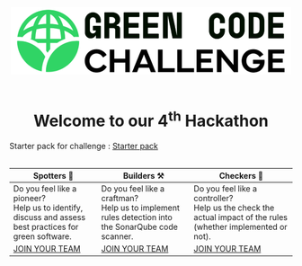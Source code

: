 <div align="center">
  <picture>
    <source media="(prefers-color-scheme: dark)" width="500" height="120" srcset="assets/images/logo_light.png">
    <source media="(prefers-color-scheme: light)" width="500" height="120" srcset="assets/images/logo_light.png">
    <img alt="Challenge logo" width="500" height="120" src="assets/images/logo_dark.png">
  </picture>
</div>
<br/>
<h1 align="center">Welcome to our 4<sup>th</sup> Hackathon</h1>

Starter pack for challenge : [Starter pack](starter-pack-challenge.md)
<br/><br/>

| **Spotters** 🧪                                                                                            | **Builders** ⚒️                                                                                         | **Checkers** 📏 |
|----------------------------------------------------------------------------------------------------------|-------------------------------------------------------------------------------------------------------|-------------------------------------------------------------------------------------------------------|
| Do you feel like a pioneer?<br>Help us to identify, discuss and assess best practices for green software. | Do you feel like a craftman?<br>Help us to implement rules detection into the SonarQube code scanner. | Do you feel like a controller?<br>Help us the check the actual impact of the rules (whether implemented or not). |
| [JOIN YOUR TEAM](spotters.md)                                                                                           | [JOIN YOUR TEAM](builders.md)                                                                                        | [JOIN YOUR TEAM](checkers.md)  |
                                                                
